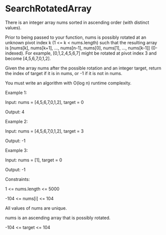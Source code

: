 # SearchRotatedArray

There is an integer array nums sorted in ascending order (with distinct values).

Prior to being passed to your function, nums is possibly rotated at an unknown pivot index k (1 <= k < nums.length) such that the resulting array is [nums[k], nums[k+1], ..., nums[n-1], nums[0], nums[1], ..., nums[k-1]] (0-indexed). For example, [0,1,2,4,5,6,7] might be rotated at pivot index 3 and become [4,5,6,7,0,1,2].

Given the array nums after the possible rotation and an integer target, return the index of target if it is in nums, or -1 if it is not in nums.

You must write an algorithm with O(log n) runtime complexity.

 

Example 1:

Input: nums = [4,5,6,7,0,1,2], target = 0

Output: 4


Example 2:

Input: nums = [4,5,6,7,0,1,2], target = 3

Output: -1


Example 3:

Input: nums = [1], target = 0

Output: -1
 

Constraints:

1 <= nums.length <= 5000

-104 <= nums[i] <= 104

All values of nums are unique.

nums is an ascending array that is possibly rotated.

-104 <= target <= 104
